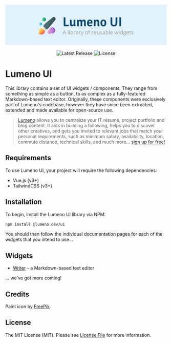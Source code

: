 <!-- Banner -->
<p align="center">
    <a href="https://lumeno.dev">
        <img src="resources/banner.png" />
    </a>
</p>

<!-- Badges -->
<p align="center">
    <img src="https://img.shields.io/npm/v/@lumeno.dev/ui.svg" alt="Latest Release" />
    <img src="https://img.shields.io/npm/l/@lumeno.dev/ui.svg" alt="License" />
</p>

# Lumeno UI

This library contains a set of UI widgets / components. They range from something as simple as a button, to as complex as a fully-featured Markdown-based text editor. Originally, these components were exclusively part of Lumeno's codebase, however they have since been extracted, extended and made available for open-source use.

> [Lumeno](https://lumeno.dev) allows you to centralize your IT résumé, project portfolio and blog content. It aids in building a following, helps you to discover other creatives, and gets you invited to relevant jobs that match your personal requirements, such as minimum salary, availability, location, commute distance, technical skills, and much more... [sign up for free!](https://lumeno.dev)

## Requirements

To use Lumeno UI, your project will require the following dependencies:

* Vue.js (v3+)
* TailwindCSS (v3+)

## Installation

To begin, install the Lumeno UI library via NPM:

```bash
npm install @lumeno.dev/ui
```

You should then follow the individual documentation pages for each of the widgets that you intend to use...

## Widgets

* [Writer](/docs/writer.md) - a Markdown-based text editor

... we've got more coming!

## Credits

Paint icon by [FreePik](https://www.flaticon.com/free-icon/art-and-design_3528221).

## License

The MIT License (MIT). Please see [License File](LICENSE.md) for more information.
